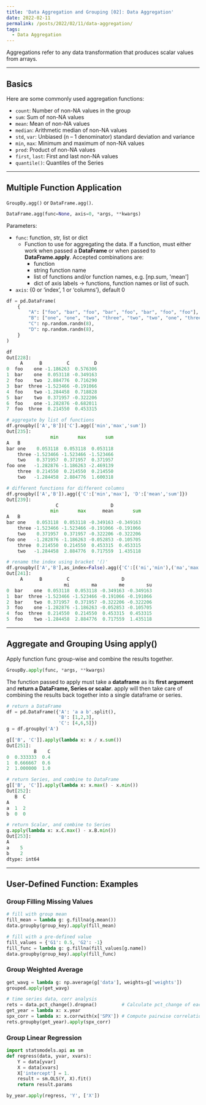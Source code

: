 ```yaml
---
title: 'Data Aggregation and Grouping [02]: Data Aggregation'
date: 2022-02-11
permalink: /posts/2022/02/11/data-aggregation/
tags:
  - Data Aggregation
---
```


Aggregations refer to any data transformation that produces scalar values from arrays.

---
## Basics
Here are some commonly used aggregation functions:
- `count`: Number of non-NA values in the group
- `sum`: Sum of non-NA values
- `mean`: Mean of non-NA values
- `median`: Arithmetic median of non-NA values
- `std`, `var`: Unbiased (n – 1 denominator) standard deviation and variance
- `min`, `max`: Minimum and maximum of non-NA values
- `prod`: Product of non-NA values
- `first`, `last`: First and last non-NA values
- `quantile()`: Quantiles of the Series

---
## Multiple Function Application
`GroupBy.agg()` or `DataFrame.agg()`.
```python
DataFrame.agg(func=None, axis=0, *args, **kwargs)
```
Parameters:
- `func`: function, str, list or dict
  - Function to use for aggregating the data. If a function, must either work when passed a **DataFrame** or when passed to **DataFrame.apply**. Accepted combinations are:
    - function
    - string function name
    - list of functions and/or function names, e.g. [np.sum, 'mean']
    - dict of axis labels -> functions, function names or list of such.
- `axis`: {0 or ‘index’, 1 or ‘columns’}, default 0

```python
df = pd.DataFrame(
    {
        "A": ["foo", "bar", "foo", "bar", "foo", "bar", "foo", "foo"],
        "B": ["one", "one", "two", "three", "two", "two", "one", "three"],
        "C": np.random.randn(8),
        "D": np.random.randn(8),
    }
)

df
Out[228]: 
     A      B         C         D
0  foo    one -1.186263  0.576306
1  bar    one  0.053118 -0.349163
2  foo    two  2.884776  0.716290
3  bar  three -1.523466 -0.191066
4  foo    two -1.284458  0.718828
5  bar    two  0.371957 -0.322206
6  foo    one -1.282876 -0.682011
7  foo  three  0.214550  0.453315

# aggregate by list of functions
df.groupby(['A','B'])['C'].agg(['min','max','sum'])
Out[235]: 
                min       max       sum
A   B                                  
bar one    0.053118  0.053118  0.053118
    three -1.523466 -1.523466 -1.523466
    two    0.371957  0.371957  0.371957
foo one   -1.282876 -1.186263 -2.469139
    three  0.214550  0.214550  0.214550
    two   -1.284458  2.884776  1.600318

# different functions for different columns
df.groupby(['A','B']).agg({'C':['min','max'], 'D':['mean','sum']})
Out[239]: 
                  C                   D          
                min       max      mean       sum
A   B                                            
bar one    0.053118  0.053118 -0.349163 -0.349163
    three -1.523466 -1.523466 -0.191066 -0.191066
    two    0.371957  0.371957 -0.322206 -0.322206
foo one   -1.282876 -1.186263 -0.052853 -0.105705
    three  0.214550  0.214550  0.453315  0.453315
    two   -1.284458  2.884776  0.717559  1.435118

# rename the index using bracket '()'
df.groupby(['A','B'],as_index=False).agg({'C':[('mi','min'),('ma','max')], 'D':[('me','mean'),('su','sum')]})
Out[241]: 
     A      B         C                   D          
                     mi        ma        me        su
0  bar    one  0.053118  0.053118 -0.349163 -0.349163
1  bar  three -1.523466 -1.523466 -0.191066 -0.191066
2  bar    two  0.371957  0.371957 -0.322206 -0.322206
3  foo    one -1.282876 -1.186263 -0.052853 -0.105705
4  foo  three  0.214550  0.214550  0.453315  0.453315
5  foo    two -1.284458  2.884776  0.717559  1.435118
```  

---
## Aggregate and Grouping Using apply()
Apply function func group-wise and combine the results together.
```python
GroupBy.apply(func, *args, **kwargs)
```
The function passed to apply must take a **dataframe** as its **first argument** and **return a DataFrame, Series or scalar**. apply will then take care of combining the results back together into a single dataframe or series.

```python
# return a DataFrame
df = pd.DataFrame({'A': 'a a b'.split(),
                   'B': [1,2,3],
                   'C': [4,6,5]})
g = df.groupby('A')

g[['B', 'C']].apply(lambda x: x / x.sum())
Out[251]: 
          B    C
0  0.333333  0.4
1  0.666667  0.6
2  1.000000  1.0

# return Series, and combine to DataFrame
g[['B', 'C']].apply(lambda x: x.max() - x.min())
Out[252]: 
   B  C
A      
a  1  2
b  0  0

# return Scalar, and combine to Series
g.apply(lambda x: x.C.max() - x.B.min())
Out[253]: 
A
a    5
b    2
dtype: int64
```

---
## User-Defined Function: Examples
### Group Filling Missing Values
```python
# fill with group mean
fill_mean = lambda g: g.fillna(g.mean())
data.groupby(group_key).apply(fill_mean)

# fill with a pre-defined value
fill_values = {'G1': 0.5, 'G2': -1}
fill_func = lambda g: g.fillna(fill_values[g.name])
data.groupby(group_key).apply(fill_func)
```

### Group Weighted Average
```python
get_wavg = lambda g: np.average(g['data'], weights=g['weights'])
grouped.apply(get_wavg)

# time series data, corr analysis
rets = data.pct_change().dropna()         # Calculate pct_change of each value to previous entry in group.
get_year = lambda x: x.year
spx_corr = lambda x: x.corrwith(x['SPX']) # Compute pairwise correlation.
rets.groupby(get_year).apply(spx_corr)
```

### Group Linear Regression
```python
import statsmodels.api as sm
def regress(data, yvar, xvars):
    Y = data[yvar]
    X = data[xvars]
    X['intercept'] = 1.
    result = sm.OLS(Y, X).fit()
    return result.params

by_year.apply(regress, 'Y', ['X'])
```
